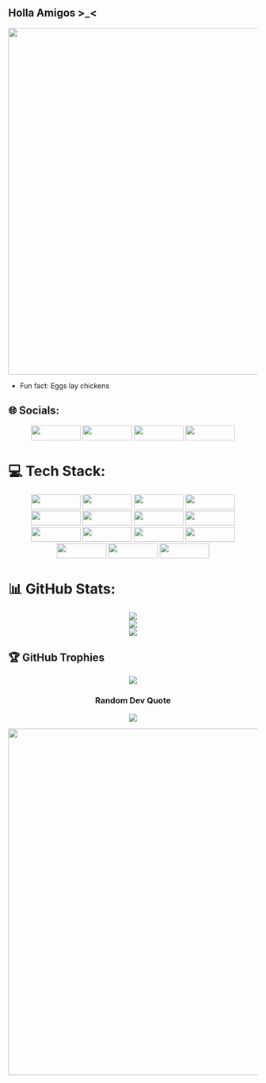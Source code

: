 ## Holla Amigos >_<
<p align="center">
  <img src="https://i.pinimg.com/originals/ab/8e/30/ab8e300aad19162dc27993c22adf267b.gif" width="700">
</p>

- Fun fact: Eggs lay chickens

## 🌐 Socials:
<p align="center">
  <a href="https://linkedin.com/in/anurag-ghosh-9a2479290" style="text-decoration: none;">
    <img src="https://img.shields.io/badge/LinkedIn-%230077B5.svg?logo=linkedin&logoColor=white" height="30" width="100" />
  </a>
  <a href="https://www.hackerrank.com/ag9490" style="text-decoration: none;">
    <img src="https://img.shields.io/badge/HackerRank-%2300B689.svg?logo=hackerrank&logoColor=white" height="30" width="100" />
  </a>
  <a href="https://www.leetcode.com/anuragleetghosh" style="text-decoration: none;">
    <img src="https://img.shields.io/badge/LeetCode-%23FFA116.svg?logo=leetcode&logoColor=white" height="30" width="100" />
  </a>
  <a href="https://www.codechef.com/users/cookanurag" style="text-decoration: none;">
    <img src="https://img.shields.io/badge/CodeChef-%23CC0000.svg?logo=codechef&logoColor=white" height="30" width="100" />
  </a>
</p>

# 💻 Tech Stack:
<p align="center">
  <img src="https://img.shields.io/badge/c-%2300599C.svg?style=plastic&logo=c&logoColor=white" height="30" width="100">
  <img src="https://img.shields.io/badge/c++-%2300599C.svg?style=plastic&logo=c%2B%2B&logoColor=white" height="30" width="100">
  <img src="https://img.shields.io/badge/java-%23ED8B00.svg?style=plastic&logo=openjdk&logoColor=white" height="30" width="100">
  <img src="https://img.shields.io/badge/python-3670A0?style=plastic&logo=python&logoColor=ffdd54" height="30" width="100">
  <img src="https://img.shields.io/badge/html5-%23E34F26.svg?style=plastic&logo=html5&logoColor=white" height="30" width="100">
  <img src="https://img.shields.io/badge/markdown-%23000000.svg?style=plastic&logo=markdown&logoColor=white" height="30" width="100">
  <img src="https://img.shields.io/badge/-Arduino-00979D?style=plastic&logo=Arduino&logoColor=white" height="30" width="100">
  <img src="https://img.shields.io/badge/Twilio-F22F46?style=plastic&logo=Twilio&logoColor=white" height="30" width="100">
  <img src="https://img.shields.io/badge/Adobe%20Lightroom-31A8FF.svg?style=plastic&logo=Adobe%20Lightroom&logoColor=white" height="30" width="100">
  <img src="https://img.shields.io/badge/Canva-%2300C4CC.svg?style=plastic&logo=Canva&logoColor=white" height="30" width="100">
  <img src="https://img.shields.io/badge/github-%23121011.svg?style=plastic&logo=github&logoColor=white" height="30" width="100">
  <img src="https://img.shields.io/badge/blender-%23F5792A.svg?style=plastic&logo=blender&logoColor=white" height="30" width="100">
  <img src="https://img.shields.io/badge/MongoDB-%234ea94b.svg?style=plastic&logo=mongodb&logoColor=white" height="30" width="100">
  <img src="https://img.shields.io/badge/mysql-4479A1.svg?style=plastic&logo=mysql&logoColor=white" height="30" width="100">
  <img src="https://img.shields.io/badge/javascript-%23323330.svg?style=plastic&logo=javascript&logoColor=%23F7DF1E" height="30" width="100">
</p>

# 📊 GitHub Stats:

<p align="center">
  <img src="https://github-readme-stats.vercel.app/api?username=Anurag-Ghosh555&theme=shadow_green&hide_border=false&include_all_commits=true&count_private=false"><br/>
  <img src="https://github-readme-streak-stats.herokuapp.com/?user=Anurag-Ghosh555&theme=shadow_green&hide_border=false"><br/>
  <img src="https://github-readme-stats.vercel.app/api/top-langs/?username=Anurag-Ghosh555&theme=shadow_green&hide_border=false&include_all_commits=true&count_private=false&layout=compact">
</p>

## 🏆 GitHub Trophies
<p align="center">
  <img src="https://github-profile-trophy.vercel.app/?username=Anurag-Ghosh555&theme=onedark&no-frame=true&no-bg=false&margin-w=4">
</p>

<h3 align="center">Random Dev Quote</h3>

<p align="center">
  <img src="https://quotes-github-readme.vercel.app/api?type=vetical&theme=tokyonight">
</p>


<p align="center">
  <img src="https://gifdb.com/images/high/boom-tony-stark-explosion-37smtvye2u2d8uf9.gif" width="700">
</p>
